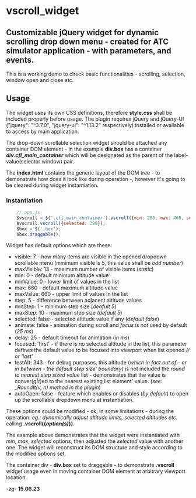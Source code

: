 # vscroll_widget

## Customizable jQuery widget for dynamic scrolling drop down menu - created for ATC simulator application - with parameters, and events.

This is a working demo to check basic functionalities - scrolling, selection, window open and close etc.

## Usage

The widget uses its own CSS definitions, therefore **style.css** shall be included properly before usage.
The plugin requires jQuery and jQuery-UI ("jquery": "^3.7.0", "jquery-ui": "^1.13.2" respectively) installed or available to access by main application.

The drop-down scrollable selection widget should be attached any container DOM element - in the example **div.box** has a container ***div.cfl_main_container*** which will be designated as the parent of the label-value(selector window) pair.

The **index.html** contains the generic layout of the DOM tree - to demonstrate how does it look like during operation -, however it's going to be cleared during widget instantiation.

### Instantiation

```javascript
    // app.js
    $vscroll = $('.cfl_main_container').vscroll({min: 280, max: 400, selected: 340});
    $vscroll.vscroll({selected: 390});
    $box = $('.box');
    $box.draggable();
```

Widget has default options which are these:

- visible: 7  - how many items are visible in the opened dropdown scrollable menu (minimum visible is 5, this value shall be *odd number*)
- maxVisible: 13  - maximum number of visible items (*static*)
- min: 0  - default minimum altitude value
- minValue: 0 - lower limit of values in the list
- max: 660  - default maximum altitude value
- maxValue: 660 - upper limit of values in the list
- step: 5 - difference between adjacent altitude values
- minStep: 1  - minimum step size (*deafult 5*)
- maxStep: 10 - maximum step size (*default 5*)
- selected: false - selected altitude value if any (*default false*)
- animate: false  - animation during scroll and *focus* is not used by default (*25 ms*)
- delay: 25 - default timeout for animation (*in ms*)
- focused: 'first'  - if there is no selected altitude in the list, this parameter defines the default value to be focused into viewport when list opened  *// or 'last'*
- testAlt: 343  - for debug purposes, this altitude (*which in fact out of - or in between - the default step size' boundary*) is not included the *round to nearest step sized value* list - demonstrates that the value is conver(*g|t*)ed to the nearest existing list element' value. (*see: _RoundIt(v, n) method in the plugin*)
- autoOpen: false - feature which enables or disables (*by default*) to open up the scrollable dropdown menu at instantiation.

These options could be modified - ok, in some limitations - during the operation: *eg.: dynamically adjust altitude limits, selected altitudes etc.* calling **.vscroll({*option(s)*})**.

The example above demonstrates that the widget were instantiated with *min*, *max*, *selected* options, then adjusted the *selected* value with another one. The widget will reconstruct its DOM structure and style according to the modified options set.

The container div - **div.box** set to draggable - to demonstrate **.vscroll** widget usage even in moving container DOM element at arbitrary viewport location.

*-zg-* **15.06.23**
